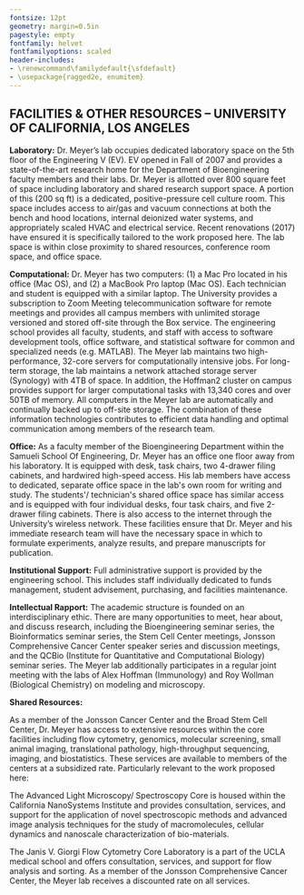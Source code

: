```yaml
---
fontsize: 12pt
geometry: margin=0.5in
pagestyle: empty
fontfamily: helvet
fontfamilyoptions: scaled
header-includes: 
- \renewcommand\familydefault{\sfdefault} 
- \usepackage{ragged2e, enumitem}
---
```


## FACILITIES & OTHER RESOURCES – UNIVERSITY OF CALIFORNIA, LOS ANGELES

**Laboratory:** Dr. Meyer’s lab occupies dedicated laboratory space on the 5th floor of the Engineering V (EV). EV opened in Fall of 2007 and provides a state-of-the-art research home for the Department of Bioengineering faculty members and their labs. Dr. Meyer is allotted over 800 square feet of space including laboratory and shared research support space. A portion of this (200 sq ft) is a dedicated, positive-pressure cell culture room. This space includes access to air/gas and vacuum connections at both the bench and hood locations, internal deionized water systems, and appropriately scaled HVAC and electrical service. Recent renovations (2017) have ensured it is specifically tailored to the work proposed here. The lab space is within close proximity to shared resources, conference room space, and office space.

**Computational:** Dr. Meyer has two computers: (1) a Mac Pro located in his office (Mac OS), and (2) a MacBook Pro laptop (Mac OS). Each technician and student is equipped with a similar laptop. The University provides a subscription to Zoom Meeting telecommunication software for remote meetings and provides all campus members with unlimited storage versioned and stored off-site through the Box service. The engineering school provides all faculty, students, and staff with access to software development tools, office software, and statistical software for common and specialized needs (e.g. MATLAB). The Meyer lab maintains two high-performance, 32-core servers for computationally intensive jobs. For long-term storage, the lab maintains a network attached storage server (Synology) with 4TB of space. In addition, the Hoffman2 cluster on campus provides support for larger computational tasks with 13,340 cores and over 50TB of memory. All computers in the Meyer lab are automatically and continually backed up to off-site storage. The combination of these information technologies contributes to efficient data handling and optimal communication among members of the research team.

**Office:** As a faculty member of the Bioengineering Department within the Samueli School Of Engineering, Dr. Meyer has an office one floor away from his laboratory. It is equipped with desk, task chairs, two 4-drawer filing cabinets, and hardwired high-speed access. His lab members have access to dedicated, separate office space in the lab's own room for writing and study. The students'/ technician's shared office space has similar access and is equipped with four individual desks, four task chairs, and five 2-drawer filing cabinets. There is also access to the internet through the University’s wireless network. These facilities ensure that Dr. Meyer and his immediate research team will have the necessary space in which to formulate experiments, analyze results, and prepare manuscripts for publication.

**Institutional Support:** Full administrative support is provided by the engineering school. This includes staff individually dedicated to funds management, student advisement, purchasing, and facilities maintenance.

**Intellectual Rapport:** The academic structure is founded on an interdisciplinary ethic. There are many opportunities to meet, hear about, and discuss research, including the Bioengineering seminar series, the Bioinformatics seminar series, the Stem Cell Center meetings, Jonsson Comprehensive Cancer Center speaker series and discussion meetings, and the QCBio (Institute for Quantitative and Computational Biology) seminar series. The Meyer lab additionally participates in a regular joint meeting with the labs of Alex Hoffman (Immunology) and Roy Wollman (Biological Chemistry) on modeling and microscopy.

**Shared Resources:**

As a member of the Jonsson Cancer Center and the Broad Stem Cell Center, Dr. Meyer has access to extensive resources within the core facilities including flow cytometry, genomics, molecular screening, small animal imaging, translational pathology, high-throughput sequencing, imaging, and biostatistics. These services are available to members of the centers at a subsidized rate. Particularly relevant to the work proposed here:

The Advanced Light Microscopy/ Spectroscopy Core is housed within the California NanoSystems Institute and provides consultation, services, and support for the application of novel spectroscopic methods and advanced image analysis techniques for the study of macromolecules, cellular dynamics and nanoscale characterization of bio-materials.

The Janis V. Giorgi Flow Cytometry Core Laboratory is a part of the UCLA medical school and offers consultation, services, and support for flow analysis and sorting. As a member of the Jonsson Comprehensive Cancer Center, the Meyer lab receives a discounted rate on all services.
